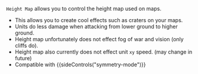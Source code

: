 `Height Map` allows you to control the height map used on maps.

- This allows you to create cool effects such as craters on your maps.
- Units do less damage when attacking from lower ground to higher ground.
- Height map unfortunately does not effect fog of war and vision (only cliffs do).
- Height map also currently does not effect unit `xy` speed. (may change in future)
- Compatible with {{sideControls("symmetry-mode")}}